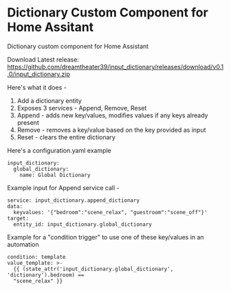 # Dictionary Custom Component for Home Assitant
Dictionary custom component for Home Assistant

Download Latest release:
https://github.com/dreamtheater39/input_dictionary/releases/download/v0.1.0/input_dictionary.zip

Here's what it does -
1. Add a dictionary entity
2. Exposes 3 services - Append, Remove, Reset
3. Append - adds new key/values, modifies values if any keys already present
4. Remove - removes a key/value based on the key provided as input
5. Reset - clears the entire dictionary

Here's a configuration.yaml example
```
input_dictionary:
  global_dictionary:
    name: Global Dictionary
```
Example input for Append service call - 
```
service: input_dictionary.append_dictionary
data:
  keyvalues: '{"bedroom":"scene_relax", "guestroom":"scene_off"}'
target:
  entity_id: input_dictionary.global_dictionary
```
Example for a "condition trigger" to use one of these key/values in an automation
```
condition: template
value_template: >-
  {{ (state_attr('input_dictionary.global_dictionary', 'dictionary').bedroom) ==
  "scene_relax" }}
```
